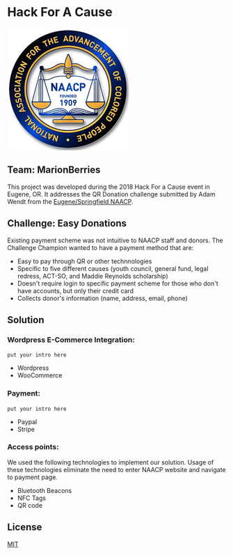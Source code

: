 # Hack For A Cause

![freedome logo](assets/FREEDOM_FUND.jpg)

## Team: MarionBerries

This project was developed during the 2018 Hack For a Cause event in Eugene, OR. It addresses the QR Donation challenge submitted by Adam Wendt from the [Eugene/Springfield NAACP](http://naacplanecounty.org/).


## Challenge: Easy Donations

Existing payment scheme was not intuitive to NAACP staff and donors. The Challenge Champion wanted to have a payment method that are:

- Easy to pay through QR or other technnologies
- Specific to five different causes (youth council, general fund, legal redress, ACT-SO, and Maddie Reynolds scholarship)
- Doesn't require login to specific payment scheme for those who don't have accounts, but only their credit card
- Collects donor's information (name, address, email, phone)


## Solution

### Wordpress E-Commerce Integration:
    put your intro here

- Wordpress
- WooCommerce


### Payment:
    put your intro here

- Paypal
- Stripe


### Access points:

We used the following technologies to implement our solution. Usage of these technologies eliminate the need to enter NAACP website and navigate to payment page.

- Bluetooth Beacons
- NFC Tags
- QR code



## License

[MIT](https://github.com/Hack4Eugene/qr-donation-by-marionberries/blob/master/LICENSE)
